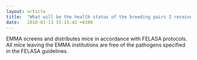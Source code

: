 ```yaml
---
layout: article
title:  "What will be the health status of the breeding pairs I receive?"
date:   2010-01-13 15:15:42 +0100
---
```


EMMA screens and distributes mice in accordance with FELASA protocols. All mice leaving the EMMA institutions are free of the pathogens specified in the FELASA guidelines.